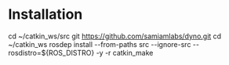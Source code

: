 # Installation

cd ~/catkin_ws/src
git https://github.com/samiamlabs/dyno.git
cd ~/catkin_ws
rosdep install --from-paths src --ignore-src --rosdistro=${ROS_DISTRO} -y -r
catkin_make
